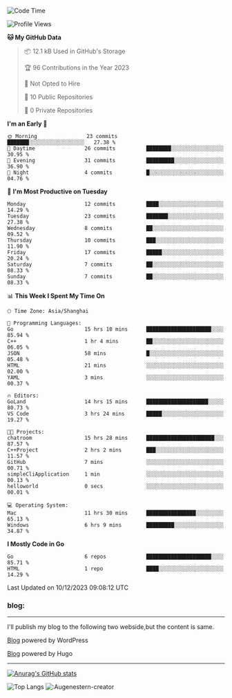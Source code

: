 <!--START_SECTION:waka-->
![Code Time](http://img.shields.io/badge/Code%20Time-17%20hrs%2046%20mins-blue)

![Profile Views](http://img.shields.io/badge/Profile%20Views-87-blue)

**🐱 My GitHub Data** 

> 📦 12.1 kB Used in GitHub's Storage 
 > 
> 🏆 96 Contributions in the Year 2023
 > 
> 🚫 Not Opted to Hire
 > 
> 📜 10 Public Repositories 
 > 
> 🔑 0 Private Repositories 
 > 
**I'm an Early 🐤** 

```text
🌞 Morning                23 commits          ███████░░░░░░░░░░░░░░░░░░   27.38 % 
🌆 Daytime                26 commits          ████████░░░░░░░░░░░░░░░░░   30.95 % 
🌃 Evening                31 commits          █████████░░░░░░░░░░░░░░░░   36.90 % 
🌙 Night                  4 commits           █░░░░░░░░░░░░░░░░░░░░░░░░   04.76 % 
```
📅 **I'm Most Productive on Tuesday** 

```text
Monday                   12 commits          ████░░░░░░░░░░░░░░░░░░░░░   14.29 % 
Tuesday                  23 commits          ███████░░░░░░░░░░░░░░░░░░   27.38 % 
Wednesday                8 commits           ██░░░░░░░░░░░░░░░░░░░░░░░   09.52 % 
Thursday                 10 commits          ███░░░░░░░░░░░░░░░░░░░░░░   11.90 % 
Friday                   17 commits          █████░░░░░░░░░░░░░░░░░░░░   20.24 % 
Saturday                 7 commits           ██░░░░░░░░░░░░░░░░░░░░░░░   08.33 % 
Sunday                   7 commits           ██░░░░░░░░░░░░░░░░░░░░░░░   08.33 % 
```


📊 **This Week I Spent My Time On** 

```text
🕑︎ Time Zone: Asia/Shanghai

💬 Programming Languages: 
Go                       15 hrs 10 mins      █████████████████████░░░░   85.94 % 
C++                      1 hr 4 mins         ██░░░░░░░░░░░░░░░░░░░░░░░   06.05 % 
JSON                     58 mins             █░░░░░░░░░░░░░░░░░░░░░░░░   05.48 % 
HTML                     21 mins             ░░░░░░░░░░░░░░░░░░░░░░░░░   02.00 % 
YAML                     3 mins              ░░░░░░░░░░░░░░░░░░░░░░░░░   00.37 % 

🔥 Editors: 
GoLand                   14 hrs 15 mins      ████████████████████░░░░░   80.73 % 
VS Code                  3 hrs 24 mins       █████░░░░░░░░░░░░░░░░░░░░   19.27 % 

🐱‍💻 Projects: 
chatroom                 15 hrs 28 mins      ██████████████████████░░░   87.57 % 
C++Project               2 hrs 2 mins        ███░░░░░░░░░░░░░░░░░░░░░░   11.57 % 
GitHub                   7 mins              ░░░░░░░░░░░░░░░░░░░░░░░░░   00.71 % 
simpleCliApplication     1 min               ░░░░░░░░░░░░░░░░░░░░░░░░░   00.13 % 
helloworld               0 secs              ░░░░░░░░░░░░░░░░░░░░░░░░░   00.01 % 

💻 Operating System: 
Mac                      11 hrs 30 mins      ████████████████░░░░░░░░░   65.13 % 
Windows                  6 hrs 9 mins        █████████░░░░░░░░░░░░░░░░   34.87 % 
```

**I Mostly Code in Go** 

```text
Go                       6 repos             █████████████████████░░░░   85.71 % 
HTML                     1 repo              ████░░░░░░░░░░░░░░░░░░░░░   14.29 % 
```




 Last Updated on 10/12/2023 09:08:12 UTC
<!--END_SECTION:waka-->

### blog:
---
I'll publish my blog to the following two webside,but the content is same.


[Blog](http://lance47.com/) powered by WordPress

[Blog](http://lance547.github.io) powered by Hugo
___
[![Anurag's GitHub stats](https://github-readme-stats.vercel.app/api?username=lance547)](https://github.com/anuraghazra/github-readme-stats)
<!---
lance547/lance547 is a ✨ special ✨ repository because its `README.md` (this file) appears on your GitHub profile.
You can click the Preview link to take a look at your changes.
--->
![Top Langs](https://github-readme-stats.vercel.app/api/top-langs/?username=lance547&layout=compact&theme=tokyonight)
![:Augenestern-creator](https://count.getloli.com/get/@lance547?theme=moebooru)

